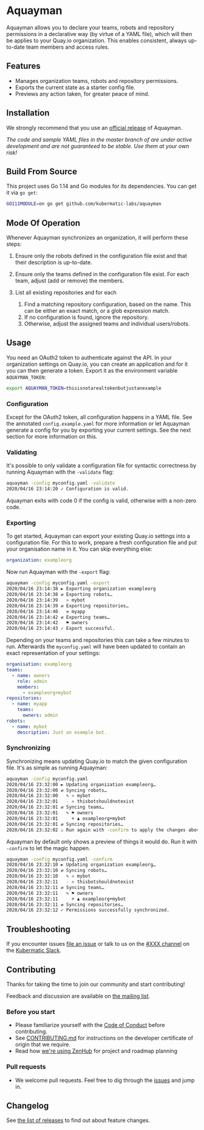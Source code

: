 # Aquayman

Aquayman allows you to declare your teams, robots and repository permissions in a declarative
way (by virtue of a YAML file), which will then be applies to your Quay.io organization. This
enables consistent, always up-to-date team members and access rules.

## Features

* Manages organization teams, robots and repository permissions.
* Exports the current state as a starter config file.
* Previews any action taken, for greater peace of mind.

## Installation

We strongly recommend that you use an [official release][3] of Aquayman.

_The code and sample YAML files in the master branch of are under active development and are not guaranteed to be stable. Use them at your own risk!_

## Build From Source

This project uses Go 1.14 and Go modules for its dependencies. You can get it via `go get`:

```bash
GO111MODULE=on go get github.com/kubermatic-labs/aquayman
```

## Mode Of Operation

Whenever Aquayman synchronizes an organization, it will perform these steps:

1. Ensure only the robots defined in the configuration file exist and that their
   description is up-to-date.
2. Ensure only the teams defined in the configuration file exist. For each team,
   adjust (add or remove) the members.
3. List all existing repositories and for each

   1. Find a matching repository configuration, based on the name. This can be
      either an exact match, or a glob expression match.
   2. If no configuration is found, ignore the repository.
   3. Otherwise, adjust the assigned teams and individual users/robots.

## Usage

You need an OAuth2 token to authenticate against the API. In your organization settings
on Quay.io, you can create an application and for it you can then generate a token. Export
it as the environment variable `AQUAYMAN_TOKEN`:

```bash
export AQUAYMAN_TOKEN=thisisnotarealtokenbutjustanexample
```

### Configuration

Except for the OAuth2 token, all configuration happens in a YAML file. See the annotated
`config.example.yaml` for more information or let Aquayman generate a config for you by
exporting your current settings. See the next section for more information on this.

### Validating

It's possible to only validate a configuration file for syntactic correctness by running
Aquayman with the `-validate` flag:

```bash
aquayman -config myconfig.yaml -validate
2020/04/16 23:14:20 ✓ Configuration is valid.
```

Aquayman exits with code 0 if the config is valid, otherwise with a non-zero code.

### Exporting

To get started, Aquayman can export your existing Quay.io settings into a configuration file.
For this to work, prepare a fresh configuration file and put your organisation name in it.
You can skip everything else:

```yaml
organization: exampleorg
```

Now run Aquayman with the `-export` flag:

```bash
aquayman -config myconfig.yaml -export
2020/04/16 23:14:38 ► Exporting organization exampleorg
2020/04/16 23:14:38 ⇄ Exporting robots…
2020/04/16 23:14:39   ⚛ mybot
2020/04/16 23:14:39 ⇄ Exporting repositories…
2020/04/16 23:14:40   ⚒ myapp
2020/04/16 23:14:42 ⇄ Exporting teams…
2020/04/16 23:14:42   ⚑ owners
2020/04/16 23:14:43 ✓ Export successful.
```

Depending on your teams and repositories this can take a few minutes to run. Afterwards the
`myconfig.yaml` will have been updated to contain an exact representation of your settings:

```yaml
organisation: exampleorg
teams:
  - name: owners
    role: admin
    members:
      - exampleorg+mybot
repositories:
  - name: myapp
    teams:
      owners: admin
robots:
  - name: mybot
    description: Just an example bot.
```

### Synchronizing

Synchronizing means updating Quay.io to match the given configuration file. It's as simple
as running Aquayman:

```bash
aquayman -config myconfig.yaml
2020/04/16 23:32:00 ► Updating organization exampleorg…
2020/04/16 23:32:00 ⇄ Syncing robots…
2020/04/16 23:32:00   ✎ ⚛ mybot
2020/04/16 23:32:01   - ⚛ thisbotshouldnotexist
2020/04/16 23:32:01 ⇄ Syncing teams…
2020/04/16 23:32:01   ✎ ⚑ owners
2020/04/16 23:32:01     + ♟ exampleorg+mybot
2020/04/16 23:32:01 ⇄ Syncing repositories…
2020/04/16 23:32:02 ⚠ Run again with -confirm to apply the changes above.
```

Aquayman by default only shows a preview of things it would do. Run it with `-confirm` to let
the magic happen.

```bash
aquayman -config myconfig.yaml -confirm
2020/04/16 23:32:10 ► Updating organization exampleorg…
2020/04/16 23:32:10 ⇄ Syncing robots…
2020/04/16 23:32:10   ✎ ⚛ mybot
2020/04/16 23:32:11   - ⚛ thisbotshouldnotexist
2020/04/16 23:32:11 ⇄ Syncing teams…
2020/04/16 23:32:11   ✎ ⚑ owners
2020/04/16 23:32:11     + ♟ exampleorg+mybot
2020/04/16 23:32:11 ⇄ Syncing repositories…
2020/04/16 23:32:12 ✓ Permissions successfully synchronized.
```

## Troubleshooting

If you encounter issues [file an issue][1] or talk to us on the [#XXX channel][12] on the [Kubermatic Slack][15].

## Contributing

Thanks for taking the time to join our community and start contributing!

Feedback and discussion are available on [the mailing list][11].

### Before you start

* Please familiarize yourself with the [Code of Conduct][4] before contributing.
* See [CONTRIBUTING.md][2] for instructions on the developer certificate of origin that we require.
* Read how [we're using ZenHub][13] for project and roadmap planning

### Pull requests

* We welcome pull requests. Feel free to dig through the [issues][1] and jump in.

## Changelog

See [the list of releases][3] to find out about feature changes.

[1]: https://github.com/kubermatic-labs/aquayman/issues
[2]: https://github.com/kubermatic-labs/aquayman/blob/master/CONTRIBUTING.md
[3]: https://github.com/kubermatic-labs/aquayman/releases
[4]: https://github.com/kubermatic-labs/aquayman/blob/master/CODE_OF_CONDUCT.md

[11]: https://groups.google.com/forum/#!forum/projectXXX
[12]: https://kubermatic.slack.com/messages/XXX
[13]: https://github.com/kubermatic/XXX/blob/master/docs/zenhub.md
[15]: http://slack.kubermatic.io/
